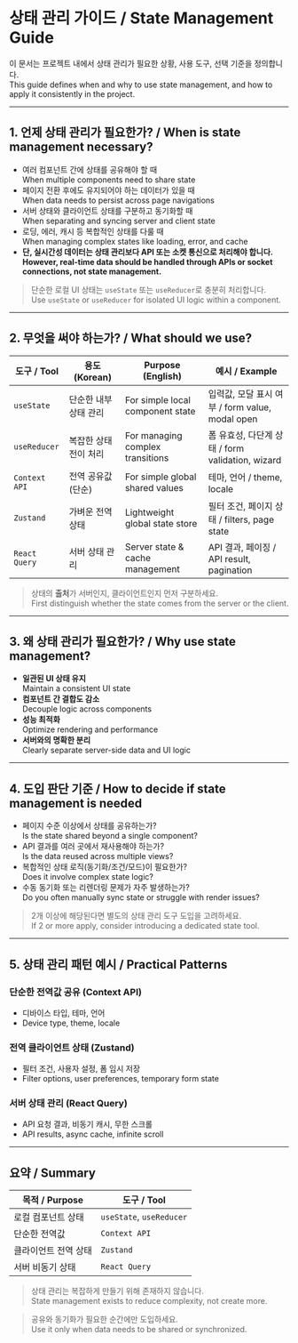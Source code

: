 # 상태 관리 가이드 / State Management Guide

이 문서는 프로젝트 내에서 상태 관리가 필요한 상황, 사용 도구, 선택 기준을 정의합니다.  
This guide defines when and why to use state management, and how to apply it consistently in the project.

---

## 1. 언제 상태 관리가 필요한가? / When is state management necessary?

- 여러 컴포넌트 간에 상태를 공유해야 할 때  
  When multiple components need to share state
- 페이지 전환 후에도 유지되어야 하는 데이터가 있을 때  
  When data needs to persist across page navigations
- 서버 상태와 클라이언트 상태를 구분하고 동기화할 때  
  When separating and syncing server and client state
- 로딩, 에러, 캐시 등 복합적인 상태를 다룰 때  
  When managing complex states like loading, error, and cache
- **단, 실시간성 데이터는 상태 관리보다 API 또는 소켓 통신으로 처리해야 합니다.**  
  **However, real-time data should be handled through APIs or socket connections, not state management.**


> 단순한 로컬 UI 상태는 `useState` 또는 `useReducer`로 충분히 처리합니다.  
> Use `useState` or `useReducer` for isolated UI logic within a component.

---

## 2. 무엇을 써야 하는가? / What should we use?

| 도구 / Tool | 용도 (Korean) | Purpose (English) | 예시 / Example |
|-------------|----------------|--------------------|----------------|
| `useState` | 단순한 내부 상태 관리 | For simple local component state | 입력값, 모달 표시 여부 / form value, modal open |
| `useReducer` | 복잡한 상태 전이 처리 | For managing complex transitions | 폼 유효성, 다단계 상태 / form validation, wizard |
| `Context API` | 전역 공유값 (단순) | For simple global shared values | 테마, 언어 / theme, locale |
| `Zustand` | 가벼운 전역 상태 | Lightweight global state store | 필터 조건, 페이지 상태 / filters, page state |
| `React Query` | 서버 상태 관리 | Server state & cache management | API 결과, 페이징 / API result, pagination |

> 상태의 **출처**가 서버인지, 클라이언트인지 먼저 구분하세요.  
> First distinguish whether the state comes from the server or the client.

---

## 3. 왜 상태 관리가 필요한가? / Why use state management?

- **일관된 UI 상태 유지**  
  Maintain a consistent UI state
- **컴포넌트 간 결합도 감소**  
  Decouple logic across components
- **성능 최적화**  
  Optimize rendering and performance
- **서버와의 명확한 분리**  
  Clearly separate server-side data and UI logic

---

## 4. 도입 판단 기준 / How to decide if state management is needed

- 페이지 수준 이상에서 상태를 공유하는가?  
  Is the state shared beyond a single component?
- API 결과를 여러 곳에서 재사용해야 하는가?  
  Is the data reused across multiple views?
- 복합적인 상태 로직(동기화/조건/모드)이 필요한가?  
  Does it involve complex state logic?
- 수동 동기화 또는 리렌더링 문제가 자주 발생하는가?  
  Do you often manually sync state or struggle with render issues?

> 2개 이상에 해당된다면 별도의 상태 관리 도구 도입을 고려하세요.  
> If 2 or more apply, consider introducing a dedicated state tool.

---

## 5. 상태 관리 패턴 예시 / Practical Patterns

### 단순한 전역값 공유 (Context API)
- 디바이스 타입, 테마, 언어
- Device type, theme, locale

### 전역 클라이언트 상태 (Zustand)
- 필터 조건, 사용자 설정, 폼 임시 저장
- Filter options, user preferences, temporary form state

### 서버 상태 관리 (React Query)
- API 요청 결과, 비동기 캐시, 무한 스크롤
- API results, async cache, infinite scroll

---

## 요약 / Summary

| 목적 / Purpose | 도구 / Tool |
|----------------|-------------|
| 로컬 컴포넌트 상태 | `useState`, `useReducer` |
| 단순한 전역값 | `Context API` |
| 클라이언트 전역 상태 | `Zustand` |
| 서버 비동기 상태 | `React Query` |

> 상태 관리는 복잡하게 만들기 위해 존재하지 않습니다.  
> State management exists to reduce complexity, not create more.

> 공유와 동기화가 필요한 순간에만 도입하세요.  
> Use it only when data needs to be shared or synchronized.
